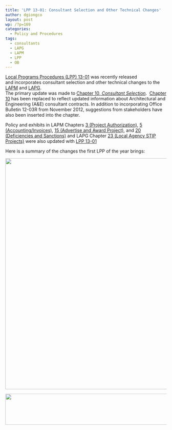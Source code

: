 ```yaml
---
title: 'LPP 13-01: Consultant Selection and Other Technical Changes'
author: dgiongco
layout: post
wp: /?p=169
categories:
  - Policy and Procedures
tags:
  - consultants
  - LAPG
  - LAPM
  - LPP
  - OB
---
```

<a href="http://www.dot.ca.gov/hq/LocalPrograms/lpp/LPP13-01-2013-05-10.pdf" target="_blank">Local Programs Procedures (LPP) 13-01</a> was recently released and incorporates consultant selection and other technical changes to the <a href="http://www.dot.ca.gov/hq/LocalPrograms/lam/lapm.htm" target="_blank">LAPM</a> and <a href="http://www.dot.ca.gov/hq/LocalPrograms/lam/lapg.htm" target="_blank">LAPG</a>.  
The primary update was made to <a href="http://www.dot.ca.gov/hq/LocalPrograms/lam/prog_p/Ch10-2013-05-08.pdf" target="_blank">Chapter 10, <em>Consultant Selection</em></a>.  <a href="http://www.dot.ca.gov/hq/LocalPrograms/lam/prog_p/Ch10-2013-05-08.pdf" target="_blank">Chapter 10</a> has been replaced to reflect updated information about Architectural and Engineering (A&E) consultant contracts. In addition to incorporating Office Bulletin 12-03R from November 2012, suggestions from stakeholders have also been inserted into the chapter.

Policy and exhibits in LAPM Chapters <a href="http://www.dot.ca.gov/hq/LocalPrograms/lam/CH03.htm" target="_blank">3 (Project Authorization)</a>, <a href="http://www.dot.ca.gov/hq/LocalPrograms/lam/CH05.htm" target="_blank">5 (Accounting/Invoices)</a>, <a href="http://www.dot.ca.gov/hq/LocalPrograms/lam/CH15.htm" target="_blank">15 (Advertise and Award Project)</a>, and <a href="http://www.dot.ca.gov/hq/LocalPrograms/lam/CH20.htm" target="_blank">20 (Deficiencies and Sanctions)</a> and LAPG Chapter <a href="http://www.dot.ca.gov/hq/LocalPrograms/lam/prog_g/g23stip-2013-04-29.pdf" target="_blank">23 (Local Agency STIP Projects)</a> were also updated with <a href="http://www.dot.ca.gov/hq/LocalPrograms/lpp/LPP13-01-2013-05-10.pdf" target="_blank">LPP 13-01</a>

Here is a summary of the changes the first LPP of the year brings:<!--more-->

[<img height="722" alt="" width="599" class="size-full wp-image-1480 " src="http://localhost:8888/wp-content/uploads/2013/05/2013-05-14-lpp-13-01-lapm-changes.png" />][1]

[<img height="97" alt="" width="598" class="size-full wp-image-1481 " src="http://localhost:8888/wp-content/uploads/2013/05/2013-05-14-lpp-13-01-lapg-changes.png" />][2]

 [1]: http://localhost:8888/wp-content/uploads/2013/05/2013-05-14-lpp-13-01-lapm-changes.png
 [2]: http://localhost:8888/wp-content/uploads/2013/05/2013-05-14-lpp-13-01-lapg-changes.png